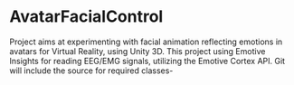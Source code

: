 # AvatarFacialControl
Project aims at experimenting with facial animation reflecting emotions in avatars for Virtual Reality, using Unity 3D. This project using Emotive Insights for reading 
EEG/EMG signals, utilizing the Emotive Cortex API. Git will include the source for required classes-
